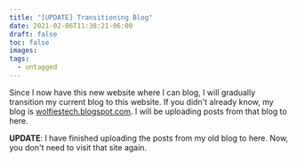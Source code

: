 ```yaml
---
title: "[UPDATE] Transitioning Blog"
date: 2021-02-06T11:38:21-06:00
draft: false
toc: false
images:
tags:
  - untagged
---
```

Since I now have this new website where I can blog, I will gradually transition my current blog to this website. If you didn't already know, my blog is [wolfiestech.blogspot.com](https://wolfiestech.blogspot.com). I will be uploading posts from that blog to here.

**UPDATE**: I have finished uploading the posts from my old blog to here. Now, you don't need to visit that site again.

